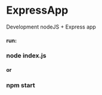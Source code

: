 # ExpressApp
 Development nodeJS + Express app

#### run:
###     node index.js
#### or
###     npm start